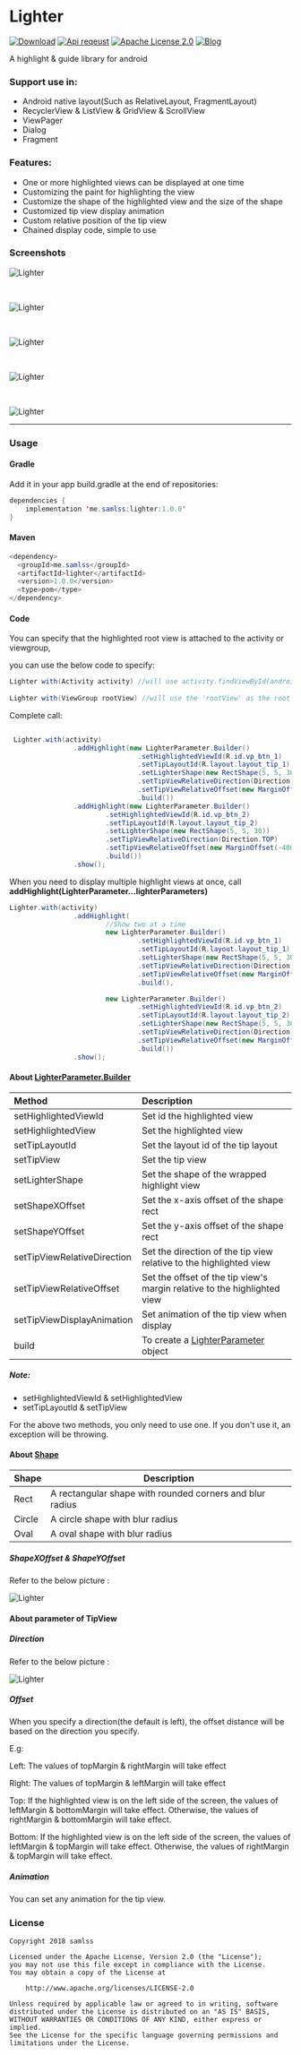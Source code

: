 # Lighter
[![Download](https://api.bintray.com/packages/samlss/maven/lighter/images/download.svg)](https://bintray.com/samlss/maven/lighter/_latestVersion)   [![Api reqeust](https://img.shields.io/badge/API-14+-brightgreen.svg?style=flat)](https://android-arsenal.com/api?level=14#l14)    [![Apache License 2.0](https://img.shields.io/hexpm/l/plug.svg)](https://github.com/samlss/Lighter/blob/master/LICENSE)  [![Blog](https://img.shields.io/badge/samlss-blog-orange.svg)](https://blog.csdn.net/Samlss)

A highlight & guide library for android

### Support use in:
- Android native layout(Such as RelativeLayout, FragmentLayout)
- RecyclerView & ListView & GridView & ScrollView
- ViewPager
- Dialog
- Fragment

### Features:

- One or more highlighted views can be displayed at one time
- Customizing the paint for highlighting the view
- Customize the shape of the highlighted view and the size of the shape
- Customized tip view display animation
- Custom relative position of the tip view
- Chained display code, simple to use

### Screenshots

![Lighter](https://github.com/samlss/Lighter/blob/master/screenshots/screenshot1.gif)

<br>

![Lighter](https://github.com/samlss/Lighter/blob/master/screenshots/screenshot2.gif)

<br>

![Lighter](https://github.com/samlss/Lighter/blob/master/screenshots/screenshot3.gif)

<br>

![Lighter](https://github.com/samlss/Lighter/blob/master/screenshots/screenshot4.gif)

<br>

![Lighter](https://github.com/samlss/Lighter/blob/master/screenshots/screenshot5.png)

------
### Usage

#### Gradle
Add it in your app build.gradle at the end of repositories:
  ```java
  dependencies {
      implementation 'me.samlss:lighter:1.0.0'
  }
  ```

#### Maven
```java
<dependency>
  <groupId>me.samlss</groupId>
  <artifactId>lighter</artifactId>
  <version>1.0.0</version>
  <type>pom</type>
</dependency>
```

#### Code

You can specify that the highlighted root view is attached to the activity or viewgroup,

you can use the below code to specify:

```java
Lighter with(Activity activity) //will use activity.findViewById(android.R.id.content) as the root view
    
Lighter with(ViewGroup rootView) //will use the 'rootView' as the root view
```

Complete call:

```java

 Lighter.with(activity)
                .addHighlight(new LighterParameter.Builder()
                                .setHighlightedViewId(R.id.vp_btn_1)
                                .setTipLayoutId(R.layout.layout_tip_1)
                                .setLighterShape(new RectShape(5, 5, 30))
                                .setTipViewRelativeDirection(Direction.BOTTOM)
                                .setTipViewRelativeOffset(new MarginOffset(150, 0, 30, 0))
                                .build())
                .addHighlight(new LighterParameter.Builder()
                        .setHighlightedViewId(R.id.vp_btn_2)
                        .setTipLayoutId(R.layout.layout_tip_2)
                        .setLighterShape(new RectShape(5, 5, 30))
                        .setTipViewRelativeDirection(Direction.TOP)
                        .setTipViewRelativeOffset(new MarginOffset(-400, 0, 0, 30))
                        .build())
                .show();
```



When you need to display multiple highlight views at once, call **addHighlight(LighterParameter...lighterParameters)**

```java
Lighter.with(activity)
                .addHighlight(
                        //Show two at a time
                        new LighterParameter.Builder()
                                .setHighlightedViewId(R.id.vp_btn_1)
                                .setTipLayoutId(R.layout.layout_tip_1)
                                .setLighterShape(new RectShape(5, 5, 30))
                                .setTipViewRelativeDirection(Direction.BOTTOM)
                                .setTipViewRelativeOffset(new MarginOffset(150, 0, 30, 0))
                                .build(),

                        new LighterParameter.Builder()
                                .setHighlightedViewId(R.id.vp_btn_2)
                                .setTipLayoutId(R.layout.layout_tip_2)
                                .setLighterShape(new RectShape(5, 5, 30))
                                .setTipViewRelativeDirection(Direction.TOP)
                                .setTipViewRelativeOffset(new MarginOffset(-400, 0, 0, 30))
                                .build())
                .show();
```

#### About [LighterParameter.Builder](https://github.com/samlss/Lighter/blob/master/lighter/src/main/java/me/samlss/lighter/parameter/LighterParameter.java)


| Method                      | Description                                                  |
| :-------------------------- | :----------------------------------------------------------- |
| setHighlightedViewId        | Set id the highlighted view                                  |
| setHighlightedView          | Set the highlighted view                                     |
| setTipLayoutId              | Set the layout id of the tip layout                          |
| setTipView                  | Set the tip view                                             |
| setLighterShape             | Set the shape of the wrapped highlight view                  |
| setShapeXOffset             | Set the x-axis offset of the shape rect                      |
| setShapeYOffset             | Set the y-axis offset of the shape rect                      |
| setTipViewRelativeDirection | Set the direction of the tip view relative to the highlighted view |
| setTipViewRelativeOffset    | Set the offset of the tip view's margin relative to the highlighted view |
| setTipViewDisplayAnimation  | Set animation of the tip view when display                   |
| build                       | To create a [LighterParameter]() object                      |

##### Note:

- setHighlightedViewId & setHighlightedView 
- setTipLayoutId & setTipView

For the above two methods, you only need to use one. If you don't use it,  an exception will be throwing.

#### About [Shape](https://github.com/samlss/Lighter/tree/master/lighter/src/main/java/me/samlss/lighter/shape)

| Shape  | Description                                              |
| ------ | -------------------------------------------------------- |
| Rect   | A rectangular shape with rounded corners and blur radius |
| Circle | A circle shape with blur radius                          |
| Oval   | A oval shape with blur radius                            |



##### ShapeXOffset & ShapeYOffset

Refer to the below picture :

![Lighter](https://github.com/samlss/Lighter/blob/master/screenshots/screenshot6.png)



#### About parameter of TipView

##### Direction

Refer to the below picture :

![Lighter](https://github.com/samlss/Lighter/blob/master/screenshots/screenshot7.png)

##### Offset

When you specify a direction(the default is left),  the offset distance will be based on the direction you specify.

E.g:

Left: The values of topMargin & rightMargin will take effect

Right: The values of topMargin & leftMargin will take effect

Top:  If the highlighted view is on the left side of the screen, the values of leftMargin & bottomMargin will take effect. Otherwise, the values of rightMargin & bottomMargin will take effect.

Bottom: If the highlighted view is on the left side of the screen, the values of leftMargin & topMargin will take effect. Otherwise, the values of rightMargin & topMargin will take effect.

##### Animation

You can set any animation for the tip view.

##### 


### License

```
Copyright 2018 samlss

Licensed under the Apache License, Version 2.0 (the "License");
you may not use this file except in compliance with the License.
You may obtain a copy of the License at

    http://www.apache.org/licenses/LICENSE-2.0

Unless required by applicable law or agreed to in writing, software
distributed under the License is distributed on an "AS IS" BASIS,
WITHOUT WARRANTIES OR CONDITIONS OF ANY KIND, either express or implied.
See the License for the specific language governing permissions and
limitations under the License.
```
